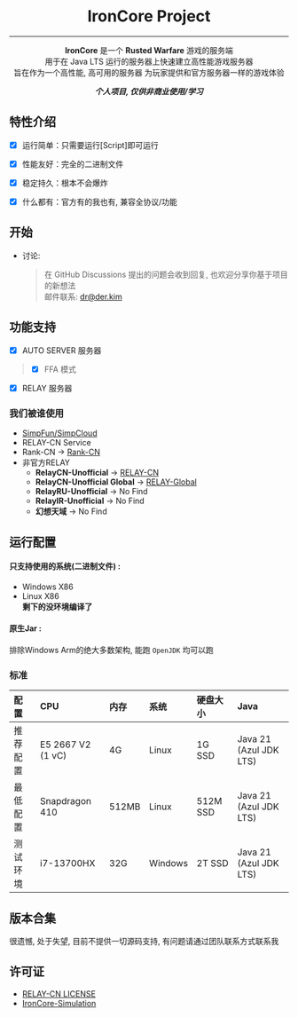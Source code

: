 <div align="center">
<h1>IronCore Project</h1>

----
**IronCore** 是一个 **Rusted Warfare** 游戏的服务端  
用于在 Java LTS 运行的服务器上快速建立高性能游戏服务器  
旨在作为一个高性能, 高可用的服务器 为玩家提供和官方服务器一样的游戏体验

_**个人项目, 仅供非商业使用/学习**_
</div>

## 特性介绍
- [x] 运行简单：只需要运行[Script]即可运行
- [x] 性能友好：完全的二进制文件
- [x] 稳定持久：根本不会爆炸
- [x] 什么都有：官方有的我也有, 兼容全协议/功能


## 开始
- 讨论:
  > 在 GitHub Discussions 提出的问题会收到回复, 也欢迎分享你基于项目的新想法  
  > 邮件联系: dr@der.kim

## 功能支持
- [x] AUTO SERVER 服务器
> - [x] FFA 模式
- [x] RELAY 服务器

### 我们被谁使用
- [SimpFun/SimpCloud](https://sfe.simpfun.cn)
- RELAY-CN Service
- Rank-CN -> [Rank-CN](https://xmrank.someo.top)
- 非官方RELAY
  - **RelayCN-Unofficial** -> [RELAY-CN](https://service.rw.der.kim)  
  - **RelayCN-Unofficial Global** -> [RELAY-Global](https://service.rw.der.kim)  
  - **RelayRU-Unofficial** -> No Find
  - **RelayIR-Unofficial** -> No Find
  - **幻想天域** -> No Find

## 运行配置
#### 只支持使用的系统(二进制文件) :
+ Windows X86  
+ Linux X86  
**剩下的没环境编译了**  
#### 原生Jar :
排除Windows Arm的绝大多数架构, 能跑 `OpenJDK` 均可以跑

### 标准

| 配置 		  | CPU               | 内存 	  | 系统 			 | 硬盘大小 	    | Java                   |
|:-------|:------------------|:------|:-------|:----------|:-----------------------|
| 推荐配置 	    | E5 2667 V2 (1 vC) | 4G | Linux      | 1G SSD | Java 21 (Azul JDK LTS)     |
| 最低配置 	        | Snapdragon 410    | 512MB  | Linux      | 512M SSD | Java 21 (Azul JDK LTS) |
| 测试环境 	        | i7-13700HX        | 32G  | Windows      | 2T SSD | Java 21 (Azul JDK LTS)     |

## 版本合集
很遗憾, 处于失望, 目前不提供一切源码支持, 有问题请通过团队联系方式联系我  

## 许可证
+ [RELAY-CN LICENSE](https://github.com/RELAY-CN/.github/blob/main/LICENSE.md)  
+ [IronCore-Simulation](https://github.com/RELAY-CN/.github/blob/main/IronCore-Simulation.md)

